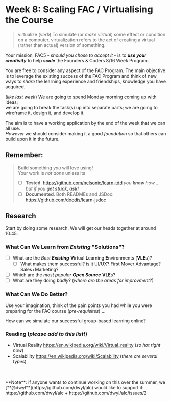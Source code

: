 # Week 8: Scaling FAC / Virtualising the Course

> virtualize (_verb_) To simulate (or _make virtual_)
> some effect or condition on a computer.
> virtualization refers to the act of creating a virtual
> (rather than actual) version of something.

Your mission, FAC5 - _should you chose to accept it_ -
is to _**use your creativity**_ to help _**scale**_
the Founders & Coders 8/16 Week Program.

You are free to consider any aspect of the FAC Program.
The main objective is to leverage the existing success
of the FAC Program and think of new ways to _share_ the learning experience
and friendships, knowledge you have acquired.


(_like last week_) We are going to spend Monday morning coming up with ideas;  
we are going to break the task(s) up into separate parts;
we are going to wireframe it, design it, and develop it.

The aim is to have a working application by the end of the week that we can all use.  
_However_ we should consider making it a good _foundation_ so that others can build upon it in the future.

## **Remember**:  
> Build something _you_ will love using!  
> Your work is _not done_ unless its
> + [ ] **Tested**. https://github.com/nelsonic/learn-tdd
> _you **know** how ... but if you **get stuck, ask**!_
> + [ ] **Documented**. Both READMEs and JSDoc: https://github.com/docdis/learn-jsdoc

## Research

Start by doing some research. We will get our heads together at around 10.45.

### What Can We Learn from _Existing_ "Solutions"?

+ [ ] What are the _Best **Existing**_ **V**irtual **L**earning **E**nvironments (**VLE**s)?
  + [ ] What makes them successful? is it UI/UX? First Mover Advantage? Sales+Marketing?
+ [ ] Which are the _most popular_ _**Open Source**_ **VLE**s?
+ [ ] What are they doing _badly_? (_where are the areas for improvment_?)

### What Can We Do Better?

Use your imagination, think of the pain points you had
while you were preparing for the FAC course (_pre-requisites_) ...

How can we simulate our successful group-based learning online?

### Reading (_please add to this list!_)

+ Virtual Reality https://en.wikipedia.org/wiki/Virtual_reality (_so hot right now_)
+ Scalability https://en.wikipedia.org/wiki/Scalability (_there are several types_)


<br />
<br />
**Note**: if anyone wants to continue working on this
over the summer,  
we [**@dwyl**](https://github.com/dwyl/alc) would like to support it:
https://github.com/dwyl/alc + https://github.com/dwyl/alc/issues/2
